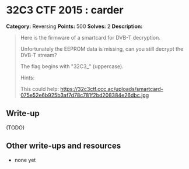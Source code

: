 # 32C3 CTF 2015 : carder

**Category:** Reversing
**Points:** 500
**Solves:** 2
**Description:**

> Here is the firmware of a smartcard for DVB-T decryption.
> 
> 
> Unfortunately the EEPROM data is missing, can you still decrypt the DVB-T stream?
> 
> 
> The flag begins with "32C3_" (uppercase).
> 
> 
> Hints:
> 
> This could help: <https://32c3ctf.ccc.ac/uploads/smartcard-075e52e6b925b3af7d78c781f2bd208384e26dbc.jpg>


## Write-up

(TODO)

## Other write-ups and resources

* none yet
